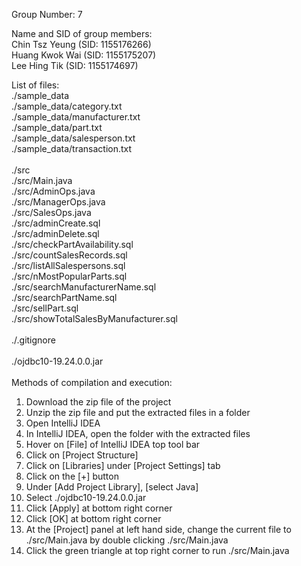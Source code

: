 Group Number: 7

Name and SID of group members:<br>
Chin Tsz Yeung (SID: 1155176266)<br>
Huang Kwok Wai (SID: 1155175207)<br>
Lee Hing Tik (SID: 1155174697)<br>

List of files:<br>
./sample_data<br>
./sample_data/category.txt<br>
./sample_data/manufacturer.txt<br>
./sample_data/part.txt<br>
./sample_data/salesperson.txt<br>
./sample_data/transaction.txt<br>
<br>
./src<br>
./src/Main.java<br>
./src/AdminOps.java<br>
./src/ManagerOps.java<br>
./src/SalesOps.java<br>
./src/adminCreate.sql<br>
./src/adminDelete.sql<br>
./src/checkPartAvailability.sql<br>
./src/countSalesRecords.sql<br>
./src/listAllSalespersons.sql<br>
./src/nMostPopularParts.sql<br>
./src/searchManufacturerName.sql<br>
./src/searchPartName.sql<br>
./src/sellPart.sql<br>
./src/showTotalSalesByManufacturer.sql<br>
<br>
./.gitignore<br>
<br>
./ojdbc10-19.24.0.0.jar<br>
<br>
Methods of compilation and execution:<br>
1. Download the zip file of the project
2. Unzip the zip file and put the extracted files in a folder
3. Open IntelliJ IDEA
4. In IntelliJ IDEA, open the folder with the extracted files
5. Hover on [File] of IntelliJ IDEA top tool bar
6. Click on [Project Structure]
7. Click on [Libraries] under [Project Settings] tab
8. Click on the [+] button
9. Under [Add Project Library], [select Java]
10. Select ./ojdbc10-19.24.0.0.jar
11. Click [Apply] at bottom right corner
12. Click [OK] at bottom right corner
13. At the [Project] panel at left hand side, change the current file to ./src/Main.java by double clicking ./src/Main.java
14. Click the green triangle at top right corner to run ./src/Main.java

